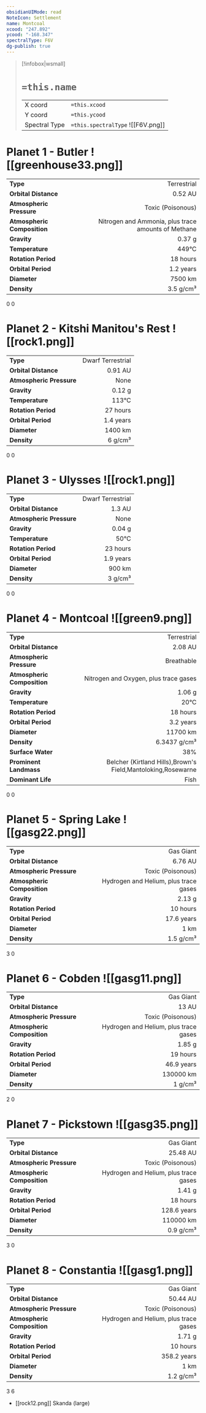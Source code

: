 ```yaml
---
obsidianUIMode: read
NoteIcon: Settlement
name: Montcoal
xcood: "247.892"
ycood: "-168.347"
spectralType: F6V
dg-publish: true
---
```

> [!infobox|wsmall]
> # `=this.name`
> | | |
> | - | - |
> | X coord | `=this.xcood` |
> | Y coord| `=this.ycood` |
> | Spectral Type | `=this.spectralType` ![[F6V.png]] |

# Planet 1 - Butler ![[greenhouse33.png]]
|                             |                           |
| --------------------------- | -------------------------:|
| **Type**                    |             Terrestrial |
| **Orbital Distance**        |   0.52 AU |
| **Atmospheric Pressure**    |       Toxic (Poisonous) |
| **Atmospheric Composition** |      Nitrogen and Ammonia, plus trace amounts of Methane |
| **Gravity**                 |        0.37 g |
| **Temperature**             |    449°C |
| **Rotation Period**         |  18 hours |
| **Orbital Period** | 1.2 years |
| **Diameter**                |      7500 km | 
| **Density**                 |    3.5 g/cm³ |



0
0



# Planet 2 - Kitshi Manitou's Rest ![[rock1.png]]
|                             |                           |
| --------------------------- | -------------------------:|
| **Type**                    |             Dwarf Terrestrial |
| **Orbital Distance**        |   0.91 AU |
| **Atmospheric Pressure**    |       None |
| **Gravity**                 |        0.12 g |
| **Temperature**             |    113°C |
| **Rotation Period**         |  27 hours |
| **Orbital Period** | 1.4 years |
| **Diameter**                |      1400 km | 
| **Density**                 |    6 g/cm³ |



0
0



# Planet 3 - Ulysses ![[rock1.png]]
|                             |                           |
| --------------------------- | -------------------------:|
| **Type**                    |             Dwarf Terrestrial |
| **Orbital Distance**        |   1.3 AU |
| **Atmospheric Pressure**    |       None |
| **Gravity**                 |        0.04 g |
| **Temperature**             |    50°C |
| **Rotation Period**         |  23 hours |
| **Orbital Period** | 1.9 years |
| **Diameter**                |      900 km | 
| **Density**                 |    3 g/cm³ |



0
0



# Planet 4 - Montcoal ![[green9.png]]
|                             |                           |
| --------------------------- | -------------------------:|
| **Type**                    |             Terrestrial |
| **Orbital Distance**        |   2.08 AU |
| **Atmospheric Pressure**    |       Breathable |
| **Atmospheric Composition** |      Nitrogen and Oxygen, plus trace gases |
| **Gravity**                 |        1.06 g |
| **Temperature**             |    20°C |
| **Rotation Period**         |  18 hours |
| **Orbital Period** | 3.2 years |
| **Diameter**                |      11700 km | 
| **Density**                 |    6.3437 g/cm³ |
| **Surface Water**           |           38% | 
| **Prominent Landmass**      |         Belcher (Kirtland Hills),Brown's Field,Mantoloking,Rosewarne | 
| **Dominant Life**           |         Fish |



0
0



# Planet 5 - Spring Lake ![[gasg22.png]]
|                             |                           |
| --------------------------- | -------------------------:|
| **Type**                    |             Gas Giant |
| **Orbital Distance**        |   6.76 AU |
| **Atmospheric Pressure**    |       Toxic (Poisonous) |
| **Atmospheric Composition** |      Hydrogen and Helium, plus trace gases |
| **Gravity**                 |        2.13 g |
| **Rotation Period**         |  10 hours |
| **Orbital Period** | 17.6 years |
| **Diameter**                |      1 km | 
| **Density**                 |    1.5 g/cm³ |



3
0



# Planet 6 - Cobden ![[gasg11.png]]
|                             |                           |
| --------------------------- | -------------------------:|
| **Type**                    |             Gas Giant |
| **Orbital Distance**        |   13 AU |
| **Atmospheric Pressure**    |       Toxic (Poisonous) |
| **Atmospheric Composition** |      Hydrogen and Helium, plus trace gases |
| **Gravity**                 |        1.85 g |
| **Rotation Period**         |  19 hours |
| **Orbital Period** | 46.9 years |
| **Diameter**                |      130000 km | 
| **Density**                 |    1 g/cm³ |



2
0



# Planet 7 - Pickstown ![[gasg35.png]]
|                             |                           |
| --------------------------- | -------------------------:|
| **Type**                    |             Gas Giant |
| **Orbital Distance**        |   25.48 AU |
| **Atmospheric Pressure**    |       Toxic (Poisonous) |
| **Atmospheric Composition** |      Hydrogen and Helium, plus trace gases |
| **Gravity**                 |        1.41 g |
| **Rotation Period**         |  18 hours |
| **Orbital Period** | 128.6 years |
| **Diameter**                |      110000 km | 
| **Density**                 |    0.9 g/cm³ |



3
0



# Planet 8 - Constantia ![[gasg1.png]]
|                             |                           |
| --------------------------- | -------------------------:|
| **Type**                    |             Gas Giant |
| **Orbital Distance**        |   50.44 AU |
| **Atmospheric Pressure**    |       Toxic (Poisonous) |
| **Atmospheric Composition** |      Hydrogen and Helium, plus trace gases |
| **Gravity**                 |        1.71 g |
| **Rotation Period**         |  10 hours |
| **Orbital Period** | 358.2 years |
| **Diameter**                |      1 km | 
| **Density**                 |    1.2 g/cm³ |



3
6

- [[rock12.png]] Skanda (large)

